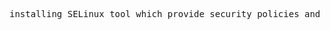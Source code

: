 <pre>
installing SELinux tool which provide security policies and restrict unauthorized access
</pre>
